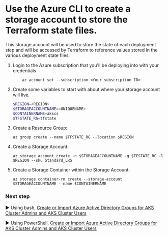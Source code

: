 # Use the Azure CLI to create a storage account to store the Terraform state files.
This storage account will be used to store the state of each deployment step and will be accessed by Terraform to reference values stored in the various deployment state files.

1. Login to the Azure subscription that you'll be deploying into with your credentials
   ``` az login 
       az account set --subscription <Your subscription ID> 
   ```
2. Create some variables to start with about where your storage account will live.
    ```Powershell
    $REGION=<REGION>
    $STORAGEACCOUNTNAME=<UNIQUENAME>
    $CONTAINERNAME=akscs
    $TFSTATE_RG=tfstate
    ```
3. Create a Resource Group:
    ```
    az group create --name $TFSTATE_RG --location $REGION
    ```

4. Create a Storage Account:
    ```
    az storage account create -n $STORAGEACCOUNTNAME -g $TFSTATE_RG -l $REGION --sku Standard_LRS
    ```

5. Create a Storage Container within the Storage Account:

    ```
    az storage container-rm create --storage-account $STORAGEACCOUNTNAME --name $CONTAINERNAME
    ```

### Next step

:arrow_forward: Using bash, [Create or Import Azure Active Directory Groups for AKS Cluster Admins and AKS Cluster Users](./03-aad.md)

:arrow_forward: Using PowerShell, [Create or Import Azure Active Directory Groups for AKS Cluster Admins and AKS Cluster Users](./03-win-aad-import.md)